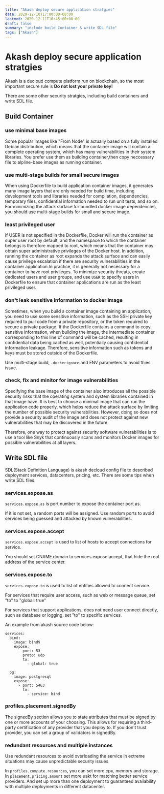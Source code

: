 ```yaml
---
title: "Akash deploy secure application stratgies"
date: 2020-12-10T17:00:00+08:00
lastmod: 2020-12-11T10:45:00+08:00
draft: false
summary: "include build Container & write SDL file"
tags: ["Akash"]
---
```


# Akash deploy secure application stratgies

Akash is a decloud compute platform run on blockchain, so the most important secure rule is **Do not lost your private key!**

There are some other security stratgies, including build containers and write SDL file.

## Build Container

### use minimal base images

Some popular images like "From Node"  is actually based on a fully installed Debian distribution, which means that the container image will contain a complete operating system, which has many vulnerabilities in their system libraries. You prefer use them as building container,then copy neccessary file to alpline-base images as running container. 

### use multi-stage builds for small secure images

When using Dockerfile to build application container images, it generates many image layers that are only needed for build time, including development tools and libraries needed for compilation, dependencies, temporary files, confidential information needed to run unit tests, and so on. For minimizing the attack surface for bundled docker image dependencies, you should use multi-stage builds for small and secure image.

### least privileged user

If USER is not specified in the Dockerfile, Docker will run the container as super user root by default, and the namespace to which the container belongs is therefore mapped to root, which means that the container may obtain super administrative privileges of the Docker host. In addition, running the container as root expands the attack surface and can easily cause privilege escalation if there are security vulnerabilities in the container application.In practice, it is generally not necessary for a container to have root privileges. To minimize security threats, create dedicated users and user groups, and use `USER` to specify users in Dockerfile to ensure that container applications are run as the least privileged user.

### don't leak sensitive information to docker image

Sometimes, when you build a container image containing an application, you need to use some sensitive information, such as the SSH private key required to pull code from a private repository, or the token required to secure a private package. If the Dockerfile contains a command to copy sensitive information, when building the image, the intermediate container corresponding to this line of command will be cached, resulting in confidential data being cached as well, potentially causing confidential information leakage. Therefore, sensitive information such as tokens and keys must be stored outside of the Dockerfile. 

Use multi-stage build, `.dockerignore` and ENV parameters to avoid thies issue.

### check, fix and minitor for image vulnerabilities

Specifying the base image of the container also introduces all the possible security risks that the operating system and system libraries contained in that image have. It is best to choose a minimal image that can run the application code properly, which helps reduce the attack surface by limiting the number of possible security vulnerabilities. However, doing so does not provide a security audit of the image and does not protect against new vulnerabilities that may be discovered in the future.

Therefore, one way to protect against security software vulnerabilities is to use a tool like Snyk that continuously scans and monitors Docker images for possible vulnerabilities at all layers.

## Write SDL file

SDL(Stack Definition Language) is akash decloud config file to described deployment services, datacenters, pricing, etc. There are some tips when write SDL files.

### services.expose.as
`services.expose.as` is port number to expose the container port as. 

If it is not set, a random ports will be assigned. Use random ports to avoid services being guessed and attacked by known vulnerabilities.

### services.expose.accept 

`services.expose.accept` is used to list of hosts to accept connections for service. 

You should set CNAME domain to services.expose.accept, that hide the real address of the service center.

### services.expose.to

`services.expose.to` is used to list of entities allowed to connect service.

For services that require user access, such as web or message queue, set "to" to "global: true"

For services that support applications, does not need user connect directly, such as database or logging, set "to" to specific services.

An example from akash source code below:
```
services:
  bind:
    image: bind9
    expose:
      - port: 53
        proto: udp
        to:
          - global: true

  pg:
    image: postgresql
    expose: 
      - port: 5463
        to:
          - service: bind
```

### profiles.placement.signedBy

The signedBy section allows you to state attributes that must be signed by one or more accounts of your choosing. This allows for requiring a third-party certification of any provider that you deploy to. If you don't trust provider, you can set a group of validators in signedBy.

### redundant resources and multiple instances

Use redundant resources to avoid overloading the service in extreme situations may cause unpredictable security issues. 

In `profiles.compute.resources`, you can set more cpu, memory and storage. In `placement.pricing.amount` set more uakt for matching better service providers. And set up more than one deployment to guaranteed availability with multiple deployments in different datacenter.
